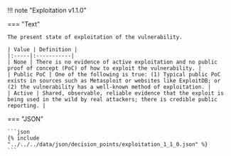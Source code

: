 <!-- This content is autogenerated by doctools.py. Do not Edit. -->
!!! note "Exploitation v1.1.0"

=== "Text"

    The present state of exploitation of the vulnerability.

    | Value | Definition |
    |:-----|:-----------|
    | None | There is no evidence of active exploitation and no public proof of concept (PoC) of how to exploit the vulnerability. |
    | Public PoC | One of the following is true: (1) Typical public PoC exists in sources such as Metasploit or websites like ExploitDB; or (2) the vulnerability has a well-known method of exploitation. |
    | Active | Shared, observable, reliable evidence that the exploit is being used in the wild by real attackers; there is credible public reporting. |
    
=== "JSON"

    ```json
    {% include "../../../data/json/decision_points/exploitation_1_1_0.json" %}
    ```
